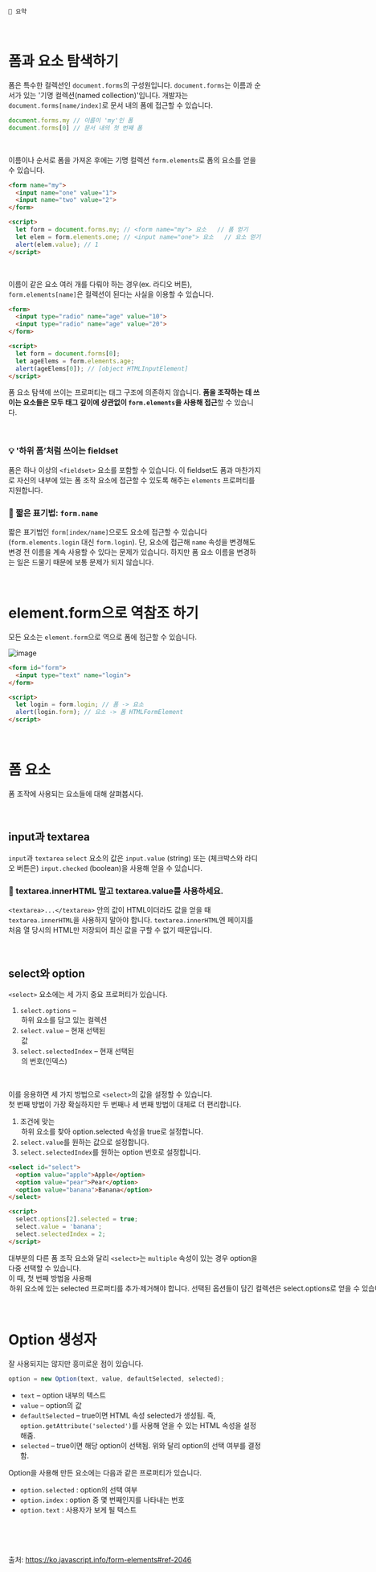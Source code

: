 ```
📍 요약

```

<br>

# 폼과 요소 탐색하기

폼은 특수한 컬렉션인 `document.forms`의 구성원입니다. 
`document.forms`는 이름과 순서가 있는 '기명 컬렉션(named collection)'입니다. 
개발자는 `document.forms[name/index]`로 문서 내의 폼에 접근할 수 있습니다.

```js
document.forms.my // 이름이 'my'인 폼
document.forms[0] // 문서 내의 첫 번째 폼
```

<br>

이름이나 순서로 폼을 가져온 후에는 기명 컬렉션 `form.elements`로 폼의 요소를 얻을 수 있습니다.

```html
<form name="my">
  <input name="one" value="1">
  <input name="two" value="2">
</form>

<script>
  let form = document.forms.my; // <form name="my"> 요소   // 폼 얻기
  let elem = form.elements.one; // <input name="one"> 요소   // 요소 얻기
  alert(elem.value); // 1
</script>
```
<br>

이름이 같은 요소 여러 개를 다뤄야 하는 경우(ex. 라디오 버튼), `form.elements[name]`은 컬렉션이 된다는 사실을 이용할 수 있습니다.

```html
<form>
  <input type="radio" name="age" value="10">
  <input type="radio" name="age" value="20">
</form>

<script>
  let form = document.forms[0];
  let ageElems = form.elements.age;
  alert(ageElems[0]); // [object HTMLInputElement]
</script>
```

폼 요소 탐색에 쓰이는 프로퍼티는 태그 구조에 의존하지 않습니다. **폼을 조작하는 데 쓰이는 요소들은 모두 태그 깊이에 상관없이 `form.elements`을 사용해 접근**할 수 있습니다.

<br>

### 💡 '하위 폼’처럼 쓰이는 fieldset

폼은 하나 이상의 `<fieldset>` 요소를 포함할 수 있습니다. 이 fieldset도 폼과 마찬가지로 자신의 내부에 있는 폼 조작 요소에 접근할 수 있도록 해주는 `elements` 프로퍼티를 지원합니다.

### 🚨 짧은 표기법: `form.name`

짧은 표기법인 `form[index/name]`으로도 요소에 접근할 수 있습니다(`form.elements.login` 대신 `form.login`). 단, 요소에 접근해 `name` 속성을 변경해도 변경 전 이름을 계속 사용할 수 있다는 문제가 있습니다. 하지만 폼 요소 이름을 변경하는 일은 드물기 때문에 보통 문제가 되지 않습니다.

<br>

# element.form으로 역참조 하기

모든 요소는 `element.form`으로 역으로 폼에 접근할 수 있습니다. 

![image](https://user-images.githubusercontent.com/65887537/204747624-fe51fe01-a5b7-4839-8d25-c82879f8323a.png)

```html
<form id="form">
  <input type="text" name="login">
</form>

<script>
  let login = form.login; // 폼 -> 요소
  alert(login.form); // 요소 -> 폼 HTMLFormElement
</script>
```

<br>

# 폼 요소
폼 조작에 사용되는 요소들에 대해 살펴봅시다.

<br>

## input과 textarea

`input`과 `textarea` `select` 요소의 값은 `input.value` (string) 또는 (체크박스와 라디오 버튼은) `input.checked` (boolean)을 사용해 얻을 수 있습니다.

### 🚨 textarea.innerHTML 말고 textarea.value를 사용하세요.

`<textarea>...</textarea>` 안의 값이 HTML이더라도 값을 얻을 때 `textarea.innerHTML`을 사용하지 말아야 합니다.
`textarea.innerHTML`엔 페이지를 처음 열 당시의 HTML만 저장되어 최신 값을 구할 수 없기 때문입니다.

<br> 

## select와 option

`<select>` 요소에는 세 가지 중요 프로퍼티가 있습니다.

1. `select.options` – <option> 하위 요소를 담고 있는 컬렉션
2. `select.value` – 현재 선택된 <option> 값
3. `select.selectedIndex` – 현재 선택된 <option>의 번호(인덱스)
  
<br>

이를 응용하면 세 가지 방법으로 `<select>`의 값을 설정할 수 있습니다.  
첫 번째 방법이 가장 확실하지만 두 번째나 세 번째 방법이 대체로 더 편리합니다.

1. 조건에 맞는 <option> 하위 요소를 찾아 `option.selected` 속성을 `true`로 설정합니다.
2. `select.value`를 원하는 값으로 설정합니다.
3. `select.selectedIndex`를 원하는 option 번호로 설정합니다.

```html
<select id="select">
  <option value="apple">Apple</option>
  <option value="pear">Pear</option>
  <option value="banana">Banana</option>
</select>

<script>
  select.options[2].selected = true;
  select.value = 'banana';
  select.selectedIndex = 2;
</script>
```

대부분의 다른 폼 조작 요소와 달리 `<select>`는 `multiple` 속성이 있는 경우 option을 다중 선택할 수 있습니다.   
이 때, 첫 번째 방법을 사용해 <option> 하위 요소에 있는 selected 프로퍼티를 추가·제거해야 합니다.   
선택된 옵션들이 담긴 컬렉션은 `select.options`로 얻을 수 있습니다.

<br>
  
  # Option 생성자

  잘 사용되지는 않지만 흥미로운 점이 있습니다.
  
  ```js
  option = new Option(text, value, defaultSelected, selected);
```
  
- `text` – option 내부의 텍스트
- `value` – option의 값
- `defaultSelected` – true이면 HTML 속성 selected가 생성됨. 즉, `option.getAttribute('selected')`를 사용해 얻을 수 있는 HTML 속성을 설정해줌.
- `selected` – true이면 해당 option이 선택됨. 위와 달리 option의 선택 여부를 결정함. 
  
Option을 사용해 만든 요소에는 다음과 같은 프로퍼티가 있습니다.

- `option.selected` : option의 선택 여부
- `option.index` : option 중 몇 번째인지를 나타내는 번호
- `option.text` : 사용자가 보게 될 텍스트

<br><br><br>
  
  출처: https://ko.javascript.info/form-elements#ref-2046
